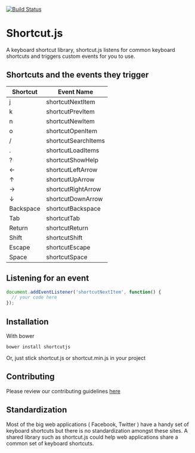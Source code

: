 [![Build Status](https://travis-ci.org/jkup/shortcut.svg?branch=master)](https://travis-ci.org/jkup/shortcut)

Shortcut.js
========

A keyboard shortcut library, shortcut.js listens for common keyboard shortcuts and triggers custom events for you to use.

## Shortcuts and the events they trigger

 Shortcut  | Event Name
-----------|-----------
     j     | shortcutNextItem
     k     | shortcutPrevItem
     n     | shortcutNewItem
     o     | shortcutOpenItem
     /     | shortcutSearchItems
     .     | shortcutLoadItems
     ?     | shortcutShowHelp
     ←     | shortcutLeftArrow
     ↑     | shortcutUpArrow
     →     | shortcutRightArrow
     ↓     | shortcutDownArrow
 Backspace | shortcutBackspace
 Tab       | shortcutTab
 Return    | shortcutReturn
 Shift     | shortcutShift
 Escape    | shortcutEscape
 Space     | shortcutSpace

## Listening for an event
```js
document.addEventListener('shortcutNextItem', function() {
  // your code here
});
```

## Installation

With bower

    bower install shortcutjs

Or, just stick shortcut.js or shortcut.min.js in your project

## Contributing

Please review our contributing guidelines [here](CONTRIBUTING.md)

## Standardization

Most of the big web applications ( Facebook, Twitter ) have a handy set of keyboard shortcuts but there is no standardization amongst these sites. A shared library such as shortcut.js could help web applications share a common set of keyboard shortcuts.
